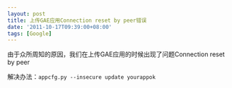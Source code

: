 ```yaml
---
layout: post
title: 上传GAE应用Connection reset by peer错误
date: '2011-10-17T09:39:00+08:00'
tags: [Google]
---
```

由于众所周知的原因，我们在上传GAE应用的时候出现了问题Connection reset by peer

解决办法：```appcfg.py --insecure update yourappok```
